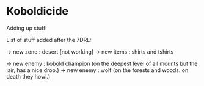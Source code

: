 # Koboldicide

Adding up stuff!

List of stuff added after the 7DRL:

-> new zone  : desert [not working]
-> new items : shirts and tshirts

-> new enemy : kobold champion (on the deepest level of all mounts but the lair, has a nice drop.)
-> new enemy : wolf (on the forests and woods. on death they howl.)




